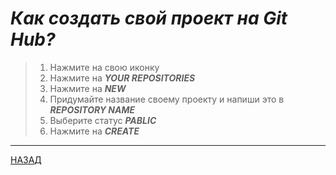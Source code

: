 # ***Как создать свой проект на Git Hub?***


<font color="gree">

>1. Нажмите на свою иконку
>2. Нажмите на ***YOUR REPOSITORIES***
>3. Нажмите на ***NEW***
>4. Придумайте название своему проекту и напиши это в ***REPOSITORY NAME***
>5. Выберите статус ***PABLIC***
>6. Нажмите на ***CREATE***


</font>

---
[НАЗАД](./README.md)